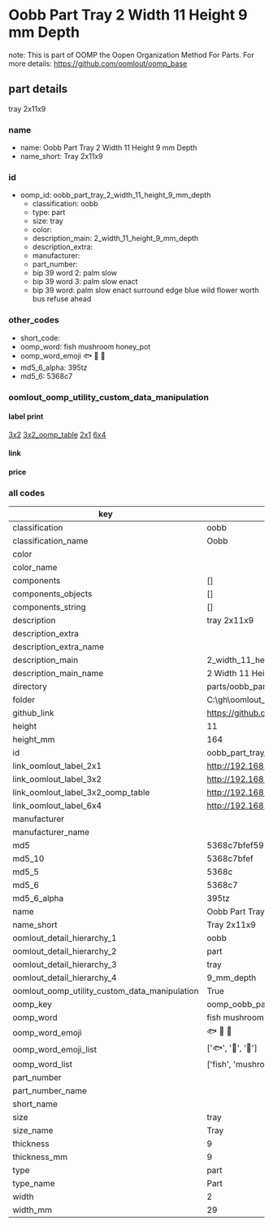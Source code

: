# Oobb Part Tray 2 Width 11 Height 9 mm Depth  

note: This is part of OOMP the Oopen Organization Method For Parts. For more details: https://github.com/oomlout/oomp_base

##  part details
  



tray 2x11x9



### name
* name: Oobb Part Tray 2 Width 11 Height 9 mm Depth
* name_short: Tray 2x11x9 
### id
* oomp_id: oobb_part_tray_2_width_11_height_9_mm_depth
  * classification: oobb
  * type: part
  * size: tray
  * color: 
  * description_main: 2_width_11_height_9_mm_depth
  * description_extra: 
  * manufacturer: 
  * part_number: 
  * bip 39 word 2: palm slow
  * bip 39 word 3: palm slow enact
  * bip 39 word: palm slow enact surround edge blue wild flower worth bus refuse ahead

### other_codes
* short_code: 
* oomp_word: fish mushroom honey_pot
* oomp_word_emoji :fish: :mushroom: :honey_pot:
* md5_6_alpha: 395tz
* md5_6: 5368c7






### oomlout_oomp_utility_custom_data_manipulation
#### label print
[3x2](http://192.168.1.245:1112/?label=oomp%20395tz)
[3x2_oomp_table](http://192.168.1.108:1112/?label=oomp%20395tz)
[2x1](http://192.168.1.242:1112/?label=oomp%20395tz)
[6x4](http://192.168.1.55:1112/?label=oomp%20395tz)    

#### link

                              

#### price







### all codes 
| key | value |  
| --- | --- |  
| classification | oobb |  
| classification_name | Oobb |  
| color |  |  
| color_name |  |  
| components | [] |  
| components_objects | [] |  
| components_string | [] |  
| description | tray 2x11x9 |  
| description_extra |  |  
| description_extra_name |  |  
| description_main | 2_width_11_height_9_mm_depth |  
| description_main_name | 2 Width 11 Height 9 mm Depth |  
| directory | parts/oobb_part_tray_2_width_11_height_9_mm_depth |  
| folder | C:\gh\oomlout_oobb_version_4_generated_parts\things\oobb_part_tray_2_width_11_height_9_mm_depth |  
| github_link | https://github.com/oomlout/oomlout_oomp_part_src/tree/main/parts/oobb_part_tray_2_width_11_height_9_mm_depth |  
| height | 11 |  
| height_mm | 164 |  
| id | oobb_part_tray_2_width_11_height_9_mm_depth |  
| link_oomlout_label_2x1 | http://192.168.1.242:1112/?label=oomp%20395tz |  
| link_oomlout_label_3x2 | http://192.168.1.245:1112/?label=oomp%20395tz |  
| link_oomlout_label_3x2_oomp_table | http://192.168.1.108:1112/?label=oomp%20395tz |  
| link_oomlout_label_6x4 | http://192.168.1.55:1112/?label=oomp%20395tz |  
| manufacturer |  |  
| manufacturer_name |  |  
| md5 | 5368c7bfef599f6061232da892f30cfa |  
| md5_10 | 5368c7bfef |  
| md5_5 | 5368c |  
| md5_6 | 5368c7 |  
| md5_6_alpha | 395tz |  
| name | Oobb Part Tray 2 Width 11 Height 9 mm Depth |  
| name_short | Tray 2x11x9  |  
| oomlout_detail_hierarchy_1 | oobb |  
| oomlout_detail_hierarchy_2 | part |  
| oomlout_detail_hierarchy_3 | tray |  
| oomlout_detail_hierarchy_4 | 9_mm_depth |  
| oomlout_oomp_utility_custom_data_manipulation | True |  
| oomp_key | oomp_oobb_part_tray_2_width_11_height_9_mm_depth |  
| oomp_word | fish mushroom honey_pot |  
| oomp_word_emoji | :fish: :mushroom: :honey_pot: |  
| oomp_word_emoji_list | [':fish:', ':mushroom:', ':honey_pot:'] |  
| oomp_word_list | ['fish', 'mushroom', 'honey_pot'] |  
| part_number |  |  
| part_number_name |  |  
| short_name |  |  
| size | tray |  
| size_name | Tray |  
| thickness | 9 |  
| thickness_mm | 9 |  
| type | part |  
| type_name | Part |  
| width | 2 |  
| width_mm | 29 |  
